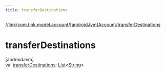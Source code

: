 ```yaml
---
title: transferDestinations
---
```

//[link](../../../index.html)/[com.tink.model.account](../index.html)/[[androidJvm]Account](index.html)/[transferDestinations](transfer-destinations.html)



# transferDestinations



[androidJvm]\
val [transferDestinations](transfer-destinations.html): [List](https://kotlinlang.org/api/latest/jvm/stdlib/kotlin.collections/-list/index.html)&lt;[String](https://kotlinlang.org/api/latest/jvm/stdlib/kotlin/-string/index.html)&gt;




